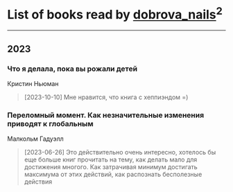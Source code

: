 # List of books read by [dobrova_nails](http://vk.com/id6069210)<sup>2</sup>
---

## 2023

### Что я делала, пока вы рожали детей
Кристин Ньюман
> [2023-10-10] Мне нравится, что книга с хеппиэндом =)


### Переломный момент. Как незначительные изменения приводят к глобальным
Малкольм Гадуэлл
> [2023-06-26] Это действительно очень интересно, хотелось бы еще больше книг прочитать на тему, как делать мало для достижения многого. Как затрачивая минимум достигать максимума от этих действий, как распознать бесполезные действия



